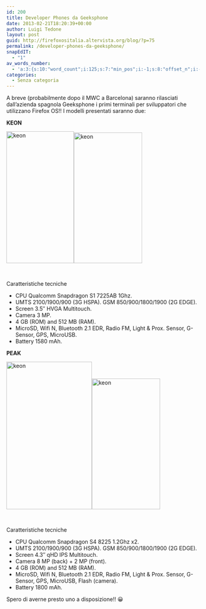 ```yaml
---
id: 200
title: Developer Phones da Geeksphone
date: 2013-02-21T18:20:39+00:00
author: Luigi Tedone
layout: post
guid: http://firefoxositalia.altervista.org/blog/?p=75
permalink: /developer-phones-da-geeksphone/
snapEdIT:
  - "1"
av_words_number:
  - 'a:3:{s:10:"word_count";i:125;s:7:"min_pos";i:-1;s:8:"offset_n";i:-1;}'
categories:
  - Senza categoria
---
```

A breve (probabilmente dopo il MWC a Barcelona) saranno rilasciati dall&#8217;azienda spagnola Geeksphone i primi terminali per sviluppatori che utilizzano Firefox OS!! I modelli presentati saranno due:

**KEON**

<img loading="lazy" alt="keon" src="https://i0.wp.com/www.estamosenlinea.com.ve/wp-content/uploads/2013/02/keon_mobile02.jpg?resize=176%2C344" width="176" height="344" data-recalc-dims="1" /><img loading="lazy" class="size-full wp-image-33353 alignleft" alt="keon " src="https://i2.wp.com/www.estamosenlinea.com.ve/wp-content/uploads/2013/02/keon_mobile01.jpg?resize=178%2C341" width="178" height="341" data-recalc-dims="1" /> 

&nbsp;

Caratteristiche tecniche

  * CPU Qualcomm Snapdragon S1 7225AB 1Ghz.
  * UMTS 2100/1900/900 (3G HSPA). GSM 850/900/1800/1900 (2G EDGE).
  * Screen 3.5″ HVGA Multitouch.
  * Camera 3 MP.
  * 4 GB (ROM) and 512 MB (RAM).
  * MicroSD, Wifi N, Bluetooth 2.1 EDR, Radio FM, Light & Prox. Sensor, G-Sensor, GPS, MicroUSB.
  * Battery 1580 mAh.

**PEAK**

<img loading="lazy" alt="keon" src="https://i2.wp.com/www.estamosenlinea.com.ve/wp-content/uploads/2013/02/peak_mobile02.jpg?resize=223%2C385" width="223" height="385" data-recalc-dims="1" /><img loading="lazy" class="size-full wp-image-33353 alignleft" alt="keon " src="https://i0.wp.com/www.estamosenlinea.com.ve/wp-content/uploads/2013/02/peak_mobile01.jpg?resize=178%2C341" width="178" height="341" data-recalc-dims="1" /> 

&nbsp;

Caratteristiche tecniche

<div>
  <ul>
    <li>
      CPU Qualcomm Snapdragon S4 8225 1.2Ghz x2.
    </li>
    <li>
      UMTS 2100/1900/900 (3G HSPA). GSM 850/900/1800/1900 (2G EDGE).
    </li>
    <li>
      Screen 4.3″ qHD IPS Multitouch.
    </li>
    <li>
      Camera 8 MP (back) + 2 MP (front).
    </li>
    <li>
      4 GB (ROM) and 512 MB (RAM).
    </li>
    <li>
      MicroSD, Wifi N, Bluetooth 2.1 EDR, Radio FM, Light & Prox. Sensor, G-Sensor, GPS, MicroUSB, Flash (camera).
    </li>
    <li>
      Battery 1800 mAh.
    </li>
  </ul>
  
  <p>
    Spero di averne presto uno a disposizione!! 😀
  </p>
</div>
